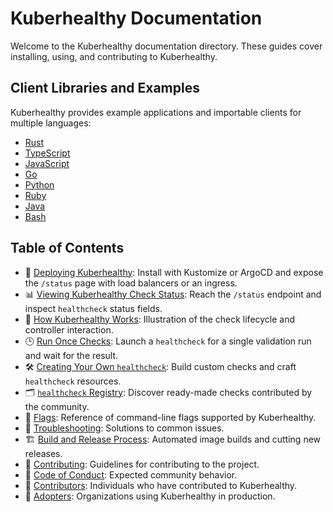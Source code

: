 # Kuberhealthy Documentation

Welcome to the Kuberhealthy documentation directory. These guides cover installing, using, and contributing to Kuberhealthy.

## Client Libraries and Examples

Kuberhealthy provides example applications and importable clients for multiple languages:

- [Rust](https://github.com/kuberhealthy/rust)
- [TypeScript](https://github.com/kuberhealthy/typescript)
- [JavaScript](https://github.com/kuberhealthy/javascript)
- [Go](https://github.com/kuberhealthy/go)
- [Python](https://github.com/kuberhealthy/python)
- [Ruby](https://github.com/kuberhealthy/ruby)
- [Java](https://github.com/kuberhealthy/java)
- [Bash](https://github.com/kuberhealthy/bash)

## Table of Contents

- 🚀 [Deploying Kuberhealthy](deployingKuberhealthy.md): Install with Kustomize or ArgoCD and expose the `/status` page with load balancers or an ingress.
- 📊 [Viewing Kuberhealthy Check Status](howItWorks.md#using-the-json-status-page): Reach the `/status` endpoint and inspect `healthcheck` status fields.
- 🧠 [How Kuberhealthy Works](howItWorks.md): Illustration of the check lifecycle and controller interaction.
- 🕒 [Run Once Checks](runOnceChecks.md): Launch a `healthcheck` for a single validation run and wait for the result.
- 🛠️ [Creating Your Own `healthcheck`](CHECK_CREATION.md): Build custom checks and craft `healthcheck` resources.
- 🗂️ [`healthcheck` Registry](CHECKS_REGISTRY.md): Discover ready-made checks contributed by the community.
- 🚩 [Flags](FLAGS.md): Reference of command-line flags supported by Kuberhealthy.
- 🐞 [Troubleshooting](TROUBLESHOOTING.md): Solutions to common issues.
- 🏗️ [Build and Release Process](buildAndRelease.md): Automated image builds and cutting new releases.
- 🤝 [Contributing](CONTRIBUTING.md): Guidelines for contributing to the project.
- 📜 [Code of Conduct](CODE_OF_CONDUCT.md): Expected community behavior.
- 👥 [Contributors](CONTRIBUTORS.md): Individuals who have contributed to Kuberhealthy.
- 🏢 [Adopters](ADOPTERS.md): Organizations using Kuberhealthy in production.
